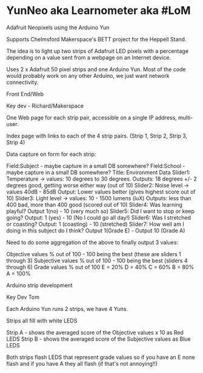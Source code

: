 YunNeo aka Learnometer aka #LoM
======

Adafruit Neopixels using the Arduino Yun

Supports Chelmsford Makerspace's BETT project for the Heppell Stand.

The idea is to light up two strips of Adafruit LED pixels with a percentage depending on a value sent from a webpage on an Internet device.

Uses 2 x Adafruit 50 pixel strips and one Arduino Yun.  Most of the code would probably work on any other Arduino, we just want network connectivity.

Front End/Web

Key dev - Richard/Makerspace

One Web page for each strip pair, accessible on a single IP address, multi-user.

Index page with links to each of the 4 strip pairs.  (Strip 1, Strip 2, Strip 3, Strip 4)

Data capture on form for each strip:

Field:Subject - maybe capture in a small DB somewhere?
Field:School - maybe capture in a small DB somewhere?
Title: Environment Data
Slider1: Temperature -> values: 10 degrees to 30 degrees. Outputs: 18 degrees +/- 2 degrees good, getting worse either way (out of 10)
Slider2: Noise level -> values 40dB - 85dB Output: Lower values better (gives highest score out of 10)
Slider3: Light level -> values: 10 - 1500 lumens (luX) Outputs: less than 400 bad, more than 400 good (scored out of 10)
Slider4: Was learning playful? Output 1(no) - 10 (very much so)
Slider5: Did I want to stop or keep going? Output: 1 (yes) - 10 (No I could go all day!)
Slider6: Was I stretched or coasting? Output: 1 (coasting) - 10 (stretched)
Slider7: How well am I doing in this subject do I think? Output 1(Grade E) - Output 10 (Grade A)

Need to do some aggregation of the above to finally output 3 values:

Objective values % out of 100 - 100 being the best (these are sliders 1 through 3)
Subjective values % out of 100 - 100 being the best (sliders 4 through 6)
Grade values % out of 100 E = 20% D = 40% C = 60% B = 80% A = 100%

Arduino strip development

Key Dev Tom

Each Arduino Yun runs 2 strips, we have 4 Yuns.

Strips all fill with white LEDS

Strip A - shows the averaged score of the Objective values x 10 as Red LEDS
Strip B - shows the averaged score of the Subjective values as Blue LEDS

Both strips flash LEDS that represent grade values so if you have an E none flash and if you have A they all flash (if that's not annoying!!)


